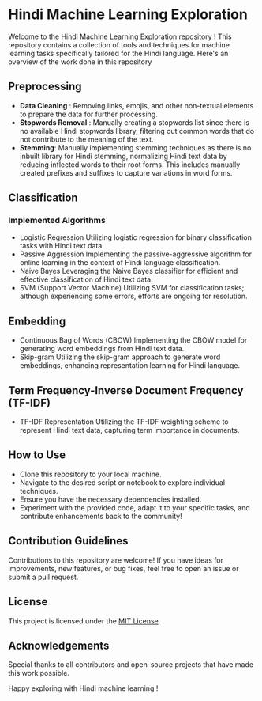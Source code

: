 # Hindi Machine Learning Exploration

Welcome to the Hindi Machine Learning Exploration repository ! This repository contains a collection of tools and techniques for machine learning tasks specifically tailored for the Hindi language. Here's an overview of the work done in this repository

## Preprocessing
- **Data Cleaning** : Removing links, emojis, and other non-textual elements to prepare the data for further processing.
- **Stopwords Removal** : Manually creating a stopwords list since there is no available Hindi stopwords library, filtering out common words that do not contribute to the meaning of the text.
- **Stemming**: Manually implementing stemming techniques as there is no inbuilt library for Hindi stemming, normalizing Hindi text data by reducing inflected words to their root forms. This includes manually created prefixes and suffixes to capture variations in word forms.


## Classification
### Implemented Algorithms
- Logistic Regression Utilizing logistic regression for binary classification tasks with Hindi text data.
- Passive Aggression Implementing the passive-aggressive algorithm for online learning in the context of Hindi language classification.
- Naive Bayes Leveraging the Naive Bayes classifier for efficient and effective classification of Hindi text data.
- SVM (Support Vector Machine) Utilizing SVM for classification tasks; although experiencing some errors, efforts are ongoing for resolution.

## Embedding
- Continuous Bag of Words (CBOW) Implementing the CBOW model for generating word embeddings from Hindi text data.
- Skip-gram Utilizing the skip-gram approach to generate word embeddings, enhancing representation learning for Hindi language.

## Term Frequency-Inverse Document Frequency (TF-IDF)
- TF-IDF Representation Utilizing the TF-IDF weighting scheme to represent Hindi text data, capturing term importance in documents.

## How to Use
- Clone this repository to your local machine.
- Navigate to the desired script or notebook to explore individual techniques.
- Ensure you have the necessary dependencies installed.
- Experiment with the provided code, adapt it to your specific tasks, and contribute enhancements back to the community!

## Contribution Guidelines
Contributions to this repository are welcome! If you have ideas for improvements, new features, or bug fixes, feel free to open an issue or submit a pull request.

## License
This project is licensed under the [MIT License](LICENSE).

## Acknowledgements
Special thanks to all contributors and open-source projects that have made this work possible.

Happy exploring with Hindi machine learning !
